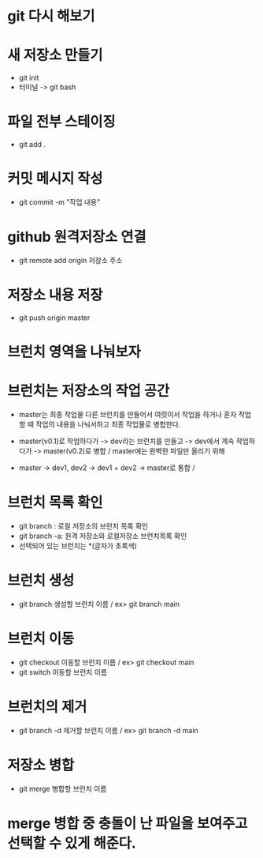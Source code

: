 # git 다시 해보기
# 새 저장소 만들기
- git init
- 터미널 -> git bash

# 파일 전부 스테이징
- git add .

# 커밋 메시지 작성
- git commit -m "작업 내용"

# github 원격저장소 연결
- git remote add origin 저장소 주소

# 저장소 내용 저장
- git push origin master

# 브런치 영역을 나눠보자
# 브런치는 저장소의 작업 공간
- master는 최종 작업물 다른 브런치를 만들어서 여럿이서 작업을 하거나 혼자 작업할 때 작업의 내용을 나눠서하고 최종 작업물로 병합한다.

- master(v0.1)로 작업하다가 -> dev라는 브런치를 만들고 -> dev에서 계속 작업하다가 -> master(v0.2)로 병합 / master에는 완벽한 파일만 올리기 위해

- master -> dev1, dev2 -> dev1 + dev2 -> master로 통합 /

# 브런치 목록 확인
- git branch : 로컬 저장소의 브런치 목록 확인
- git branch -a: 원격 저장소와 로컬저장소 브런치목록 확인
- 선택되어 있는 브런치는 *(글자가 초록색)

# 브런치 생성
- git branch 생성할 브런치 이름 / ex> git branch main

# 브런치 이동
- git checkout 이동할 브런치 이름 / ex> git checkout main
- git switch 이동할 브런치 이름

# 브런치의 제거
- git branch -d 제거할 브런치 이름 / ex> git branch -d main

# 저장소 병합
- git merge 병합할 브런치 이름

# merge 병합 중 충돌이 난 파일을 보여주고 선택할 수 있게 해준다.

